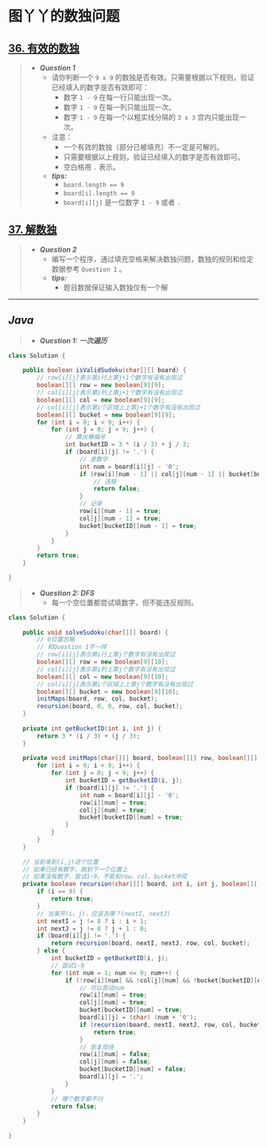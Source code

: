 # 图丫丫的数独问题

## [36. 有效的数独](https://leetcode.cn/problems/valid-sudoku/)

> - ***Question 1***
>   - 请你判断一个 `9 x 9` 的数独是否有效。只需要根据以下规则，验证已经填入的数字是否有效即可：
>     - 数字 `1 - 9` 在每一行只能出现一次。
>     - 数字 `1 - 9` 在每一列只能出现一次。
>     - 数字 `1 - 9` 在每一个以粗实线分隔的 `3 x 3` 宫内只能出现一次。
>   - 注意：
>     - 一个有效的数独（部分已被填充）不一定是可解的。
>     - 只需要根据以上规则，验证已经填入的数字是否有效即可。
>     - 空白格用 `.` 表示。
>   - ***tips:***
>     - `board.length == 9`
>     - `board[i].length == 9`
>     - `board[i][j]` 是一位数字 `1 - 9` 或者 `.`

## [37. 解数独](https://leetcode.cn/problems/sudoku-solver/)

> - ***Question 2***
>   - 编写一个程序，通过填充空格来解决数独问题，数独的规则和给定数据参考 `Question 1` 。
>   - ***tips:***
>     - 题目数据保证输入数独仅有一个解

---

## *Java*

> - ***Question 1: 一次遍历***

```java
class Solution {
    
    public boolean isValidSudoku(char[][] board) {
        // row[i][j]表示第i行上第j+1个数字有没有出现过
        boolean[][] row = new boolean[9][9];
        // col[i][j]表示第i列上第j+1个数字有没有出现过
        boolean[][] col = new boolean[9][9];
        // col[i][j]表示第i个区域上上第j+1个数字有没有出现过
        boolean[][] bucket = new boolean[9][9];
        for (int i = 0; i < 9; i++) {
            for (int j = 0; j < 9; j++) {
                // 算出桶编号
                int bucketID = 3 * (i / 3) + j / 3;
                if (board[i][j] != '.') {
                    // 是数字
                    int num = board[i][j] - '0';
                    if (row[i][num - 1] || col[j][num - 1] || bucket[bucketID][num - 1]) {
                        // 违规
                        return false;
                    }
                    // 记录
                    row[i][num - 1] = true;
                    col[j][num - 1] = true;
                    bucket[bucketID][num - 1] = true;
                }
            }
        }
        return true;
    }
    
}
```

> - ***Question 2: DFS***
>   - 每一个空位置都尝试填数字，但不能违反规则。

```java
class Solution {
    
    public void solveSudoku(char[][] board) {
        // 0位置忽略
        // 和Question 1不一样
        // row[i][j]表示第i行上第j个数字有没有出现过
        boolean[][] row = new boolean[9][10];
        // col[i][j]表示第i列上第j个数字有没有出现过
        boolean[][] col = new boolean[9][10];
        // col[i][j]表示第i个区域上上第j个数字有没有出现过
        boolean[][] bucket = new boolean[9][10];
        initMaps(board, row, col, bucket);
        recursion(board, 0, 0, row, col, bucket);
    }
    
    private int getBucketID(int i, int j) {
        return 3 * (i / 3) + (j / 3);
    }
    
    private void initMaps(char[][] board, boolean[][] row, boolean[][] col, boolean[][] bucket) {
        for (int i = 0; i < 9; i++) {
            for (int j = 0; j < 9; j++) {
                int bucketID = getBucketID(i, j);
                if (board[i][j] != '.') {
                    int num = board[i][j] - '0';
                    row[i][num] = true;
                    col[j][num] = true;
                    bucket[bucketID][num] = true;
                }
            }
        }
    }
    
    // 当前来到(i,j)这个位置
    // 如果已经有数字，跳到下一个位置上
    // 如果没有数字，尝试1~9，不能和row、col、bucket冲突
    private boolean recursion(char[][] board, int i, int j, boolean[][] row, boolean[][] col, boolean[][] bucket) {
        if (i == 9) {
            return true;
        }
        // 当离开(i，j)，应该去哪？(nextI, nextJ)
        int nextI = j != 8 ? i : i + 1;
        int nextJ = j != 8 ? j + 1 : 0;
        if (board[i][j] != '.') {
            return recursion(board, nextI, nextJ, row, col, bucket);
        } else {
            int bucketID = getBucketID(i, j);
            // 尝试1-9
            for (int num = 1; num <= 9; num++) {
                if (!row[i][num] && !col[j][num] && !bucket[bucketID][num]) {
                    // 可以尝试num
                    row[i][num] = true;
                    col[j][num] = true;
                    bucket[bucketID][num] = true;
                    board[i][j] = (char) (num + '0');
                    if (recursion(board, nextI, nextJ, row, col, bucket)) {
                        return true;
                    }
                    // 恢复现场
                    row[i][num] = false;
                    col[j][num] = false;
                    bucket[bucketID][num] = false;
                    board[i][j] = '.';
                }
            }
            // 哪个数字都不行
            return false;
        }
    }
    
}
```

